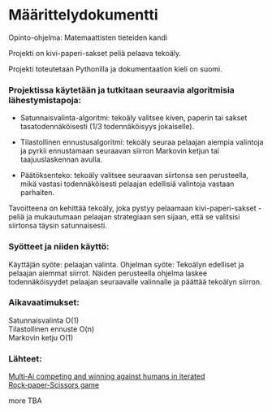 # Määrittelydokumentti

Opinto-ohjelma: Matemaattisten tieteiden kandi

Projekti on kivi-paperi-sakset peliä pelaava tekoäly.

Projekti toteutetaan Pythonilla ja dokumentaation kieli on suomi.

### Projektissa käytetään ja tutkitaan seuraavia algoritmisia lähestymistapoja:

- Satunnaisvalinta-algoritmi: 
tekoäly valitsee kiven, paperin tai sakset tasatodennäköisesti (1/3 todennäköisyys jokaiselle).

- Tilastollinen ennustusalgoritmi: 
tekoäly seuraa pelaajan aiempia valintoja ja pyrkii ennustamaan seuraavan siirron Markovin ketjun tai taajuuslaskennan avulla.

- Päätöksenteko: 
tekoäly valitsee seuraavan siirtonsa sen perusteella, mikä vastasi todennäköisesti pelaajan edellisiä valintoja vastaan parhaiten.

Tavoitteena on kehittää tekoäly, joka pystyy pelaamaan kivi-paperi-sakset -peliä ja mukautumaan pelaajan strategiaan sen sijaan, että se valitsisi siirtonsa täysin satunnaisesti.

### Syötteet ja niiden käyttö:
Käyttäjän syöte: pelaajan valinta.
Ohjelman syöte: Tekoälyn edelliset ja pelaajan aiemmat siirrot.
Näiden perusteella ohjelma laskee todennäköisyydet pelaajan seuraavalle valinnalle ja päättää tekoälyn siirron.

### Aikavaatimukset: 
Satunnaisvalinta O(1) <br>
Tilastollinen ennuste O(n) <br>
Markovin ketju O(1)

### Lähteet: 
[Multi‑Ai competing and winning against humans in iterated Rock‑paper‑Scissors game](https://arxiv.org/pdf/2003.06769) 

more TBA
